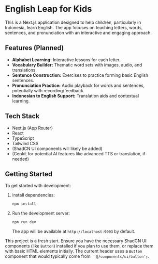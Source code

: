 # English Leap for Kids

This is a Next.js application designed to help children, particularly in Indonesia, learn English. 
The app focuses on teaching letters, words, sentences, and pronunciation with an interactive and engaging approach.

## Features (Planned)

-   **Alphabet Learning:** Interactive lessons for each letter.
-   **Vocabulary Builder:** Thematic word sets with images, audio, and translations.
-   **Sentence Construction:** Exercises to practice forming basic English sentences.
-   **Pronunciation Practice:** Audio playback for words and sentences, potentially with recording/feedback.
-   **Indonesian to English Support:** Translation aids and contextual learning.

## Tech Stack

-   Next.js (App Router)
-   React
-   TypeScript
-   Tailwind CSS
-   (ShadCN UI components will likely be added)
-   (Genkit for potential AI features like advanced TTS or translation, if needed)

## Getting Started

To get started with development:

1.  Install dependencies:
    ```bash
    npm install
    ```
2.  Run the development server:
    ```bash
    npm run dev
    ```
    The app will be available at `http://localhost:9003` by default.

This project is a fresh start. Ensure you have the necessary ShadCN UI components (like `Button`) installed if you plan to use them, or replace them with basic HTML elements initially. The current header uses a `Button` component that would typically come from ` '@/components/ui/button';`.
